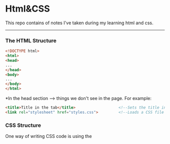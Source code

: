 <h1>Html&CSS</h1>
This repo contains of notes I've taken during my learning html and css.
<hr>
<h3>The HTML Structure</h3>

```html
<!DOCTYPE html>
<html>
<head>
...
</head>
<body>
...
</body>
</html>
```
*In the head section --> things we don't see in the page. For example:
```html
<title>Title in the tab</title>                   <!--Sets the title in the tabs-->
<link rel="stylesheet" href="styles.css">         <!--Loads a CSS file to the page-->
```
<h3>CSS Structure</h3>
One way of writing CSS code is using the <style> HTML element.
<hr>
*Attributes modify how an HTML element behaves.


Creating links:  
```html
<a href="https://youtube.com" target="_blank">Link to YouTube</a>
```
*target="_blank" causes the link to be opened in a new tab.

Class attribute(lets us target specific elements with CSS):
```html
<button class="subscribe-button">SUBSCRIBE</button>
```
```css
.subscribe-button {
...
}
```
*Multiple elements can have the same class

*An element can have multiple classes, separated by space:
```html
<button class="youtube-button subscribe-button">SUBSCRIBE</button>
```

Buttons creating and styling:
```html
<button>Hello</button>     <!--Creates a button with the text "Hello" inside.-->
```
```css
<style>
button {
background-color: red;                               /*Sets the background color. Common values:
                                                                                ● Color name: red, white, black
                                                                                ● rgb value: rgb(0, 150, 255);
                                                                                ● Hex value: #0096FF*/

color: white;                                        /*Sets the text color. Takes the same values: color name, rgb, hex.*/
                                  
height: 36px;                                        /*Sets the height. Common values: ● Pixel value: 36px
                                                                                     ● Percentage: 50%*/

width: 105px;                                        /*Sets the width. Takes the same values as height.*/

border: none;                                        /*Removes the border.*/

border-radius: 2px;                                  /*Creates rounded corners.*/

cursor: pointer;                                     /*Changes the mouse/cursor when hovering over the element.*/

border-color: red;                                   /*Sets the border color.*/

border-style: solid;                                 /*Sets the border style. Common values: ● solid ● dotted ● dashed*/

border-width: 1px;                                   /*Sets the border width.*/
}

</style>
```
CSS Pseudo-Classes:
```css
.subscribe-button:hover {                       /*These styles only apply when hovering over an element with class="subscribe-button"*/
...
}
.subscribe-button:active {                      /*These styles only apply when clicking on an element with class="subscribe-button"*/
...
}
```
Intermediate CSS Properties:
```css
.subscribe-button {
opacity: 0.5;                                    /*Sets how see-through an element is: 0.5 = 50% see-through.*/
opacity: 0;                                      /*0 = complete see-through (invisible).*/
opacity: 1;                                      /*1 = not see-through (this is the default value).*/


transition: <property> <duration>;               /*Transition smoothly when changing styles (often used when hovering).*/

transition: background-color 1s;                 /*Transition background color over 1 second.*/
transition: color 0.15s;                         /*Transition text color over 0.15 seconds.*/

transition: <property1> <duration1>,             /*Transition multiple properties by separating them with a comma.*/
<property2> <duration2>,                          
...;

transition: background-color 0.15s,              /*Transition both background color and text color over 0.15 seconds.*/
color 0.15s;
                                
box-shadow: <h-position> <v-position> <blur> <color>;
box-shadow: 3px 4px 5px black;                   /*Creates a shadow that's 3px to the right of
                                                  the element, 4px to the bottom, with 5px of
                                                  blur, and color of black.*/

box-shadow: 3px 4px 0 rgba(0, 0, 0, 0.15);       /*Creates a shadow that's 3px to the right,
                                                  4px to the bottom, with no blur,
                                                  and a very faint black color.*/
}
```
<h3>CSS Box Model</h3>

1. Margin = space on the outside 

2. Padding = space on the inside 

3. Border

```css
.join-button {

margin-right: 10px;                             /*Add 10px of space on the outside of the element.*/
margin-left: 10px;
margin-top: 10px;
margin-bottom: 10px;                            /*Normal margin pushes things away from an element.*/
margin-right: -20px;                            /*Negative margin pulls things towards an element like this*/

margin: 10px;                                   /*Shorthand for adding 10px of margin on all sides.*/
margin: 10px 20px;                              /*Add 10px of margin top & bottom and 20px left & right*/
margin: <top> <left & right> <bottom>;
margin: <top> <right> <bottom> <left>;

padding-right: 10px;                            /*Add 10px of space on the inside of the element.*/
padding-left: 10px;
padding-top: 10px;
padding-bottom: 10px;
padding-right: -20px;                           /*Negative padding has no effect.*/

padding: 10px;                                  /*Shorthand for adding 10px of padding on all sides.*/
padding: 10px 20px;                             /*Add 10px of padding top & bottom and 20px left & right*/
padding: <top> <left & right> <bottom>;
padding: <top> <right> <bottom> <left>;

border-width: 1px;                              /*Sets the border width.*/
border-style: solid;                            /*Sets the border style (to a solid color).*/
border-color: red;                              /*Sets the border color.*/
border: <width> <style> <color>;                /*Shorthand for the 3 properties above.*/
border: 1px solid red;
}
```
Text(paragraph) creating and styling:
```html
<p>paragraph of text</p>   <!--Creates a paragraph of text.-->
```
```css
.title {
font-family: Arial;                              /*Change the font.*/
font-family: Roboto, Verdana, Arial;             /*A font-stack: if Roboto is not available, it will
                                                  fall back to Verdana. If Verdana is not
                                                  available it will fall back to Arial.*/
font-size: 30px;                                 /*Change text size.*/
font-weight: bold;                               /*Change text thickness.*/
font-weight: 700;                                /*Another way to specify font-weight. We can use: 100, 200,
                                                  300, ..., 900. bold = 700, regular = 400, semibold = 500*/

font-style: italic;
text-align: center;                              /*Other values we can use: left, right, justified*/
line-height: 24px;                               /*Adjust space between lines of text.*/
text-decoration: underline;                      /*Underlines the text.*/
text-decoration: none;                           /*Removes underline.*/
}
```
Text Elements (also called Inline Elements):

Text elements (strong, u, span, a) appear within a line of text. (Useful if we want to style only a part of the text.)
```html
<p>This is a <strong>text element</strong></p>
```
*We can style text elements using a class: (using span)
```html
<p>This is a <span class="shop-link">text element</span></p>
```
```css
.shop-link {
text-decoration: underline;
}
```
*Paragraph element by default have margin-top and margin-bottom. A common practice is to:
1. Reset the default margins.
```css
p {
margin-top: 0;
margin-bottom: 0;
}
```
2. Then apply more precise margins.
```css
.title {
margin-bottom: 16px;
}
```

Image creating and styling:
```html
<img src="image.png">   <!--Loads an image "image.png" beside the HTML file.-->
```
```css
.image {
width: 300px;                             /*Resizes the image to a width of 300px. Height will also
                                           resize to keep the image's dimensions.*/
height: 300px;                            /*If both width and height are set, the image may stretch.*/

object-fit: cover;                        /*Enlarges the image to cover the entire width * height area
                                           without stretching or distorting.*/
object-fit: contain;                      /*Shrinks the image so that it's contained in the width * height area.*/

object-position: left;                    /*Determines where the image is positioned in the width *height area.*/
object-position: right;
object-position: top;
object-position: bottom;
}
```

Inputs:
```html
<input type="text" placeholder="Search">       <!--Creates a text box and adds a placeholder (a label) to the text box.-->
<input type="checkbox">                        <!--Creates a checkbox.-->
```
```css
.search-bar {
font-size: 30px;                               /*Changes the font-size when typing into the text box.*/
}
.search-bar::placeholder { 
font-size: 30px;                               /*Changes the font-size of the placeholder.*/
}
```

CSS Display Property:
```css
.element {
display: block;                               /*Element will take up the entire line in its container.*/
display: inline-block;                        /*Element will only take up as much space as needed.*/
vertical-align: middle;                       /*Determines vertical alignment of inline-block elements.*/
display: inline;                              /*Element will appear within a line of text (a text element).*/
}
```

'div' element:
*'div' is a container. We generally put other elements (including other divs) inside. 'div's allow us to group elements together and create
more complex layouts.
```html
<div class="container">
  <p>Name</p>
  <input type="text">
</div>
<div class="container">
  <p>Quantity</p>
  <div>
    <button>1</button>
    <button>2</button>
  </div>
  <button>Submit</button>
</div>
```
```css
.container {
display: inline-block;
width: 200px;
}
```
Nested Layouts Technique:
There are 2 types of layouts:
1. Vertical Layout(=)
2. Horizontal Layout(||)

To Create the Vertical Layouts -->  

● Use 'div's with display: block (most common)                 

● Use flexbox with flex-direction: column                     

● Use CSS grid with 1 column

To Create the Horizontal Layouts --> 

● Use 'div's with display: inline-block (not recommended)     

● Use flexbox with flex-direction: row                        

● Use CSS grid with multiple columns

Inline CSS Styles:
Another way of writing css, using the style="..." attribute:
```html
<div style="
background-color: red;
color: white;
">
...
</div>
```
CSS Grid:
```css
.grid {
display: grid;                                 /*Turns an element into a grid container.*/
grid-template-columns: 100px 100px;            /*Sets how many columns are in the grid and how wide the columns are.*/
column-gap: 20px;                              /*Sets space between the columns.*/
row-gap: 40px;                                 /*Sets space between the rows.*/
}

.grid {
display: grid;
grid-template-columns: 100px 1fr;              /*1fr = the column will take up the remaining
                                                amount of space in the grid container.*/

grid-template-columns: 1fr 1fr;                /*The columns will take up an equal amount of the
                                                remaining space (since they're both 1fr).*/

grid-template-columns: 1fr 2fr;                /*The number in front of fr = relatively how much space the column gets.
                                                Here, the 2nd column gets twice the amount of space as the 1st.*/

justify-content: center;                       /*Aligns the columns horizontally in the center.*/
justify-content: space-between;                /*Spread out the columns evenly horizontally.*/

align-items: center;                           /*Aligns the columns vertically in the center.*/
}
```

Flexbox:
```css
.flexbox {
display: flex;                               /*Turns an element into a flexbox container.*/
flex-direction: row;                         /*Lays out elements horizontally inside the flexbox. Usually we don't need to
                                              specify flex-direction: row; because it is the default value.*/

justify-content: center;                     /*Centers the elements in the flexbox horizontally.*/
justify-content: space-between;              /*Spreads out the elements in the flexbox evenly across the horizontal space.*/

align-items: center;                         /*Centers the elements in the flexbox vertically.*/
align-items: space-between;                  /*Spreads out elements evenly in the vertical space.*/
} 
 
.element-inside-flexbox { 
width: 100px;                                /*Sets the width of the flexbox element to 100px.*/
flex: 1;                                     /*Take up the remaining amount of space. The value 1 determines relatively how much space.*/
flex-shrink: 0;                              /* *Don't shrink the element when resizing. Allow the element to shrink down when resizing.*/
width: 0;
}
```

```html
<div style="                                      
display: flex;                                     
flex-direction: row;                               
">
<!--Creates a flexbox where elements are placed horizontally (flex-direction: row; is the default so it's not mandatory to have that in the CSS)-->

<p style="width: 100px;">Flexbox element 1</p>      <!--This element has a width of 100px.-->

<p style="flex: 1;">Flexbox element 2</p>           <!--This element takes up 1/3 of the remaining space.-->

<p style="flex: 2;">Flexbox element 2</p>           <!--This element takes up 2/3 of the remaining space.-->
</div>
```
```css
.flexbox {
display: flex;                                   /*Lays out elements vertically inside the flexbox. */
flex-direction: column;                          /*Also, justify-content and align-items are reversed.*/
 
justify-content: center;                         /*Centers elements vertically inside the flexbox.*/
justify-content: space-between;                  /*Spreads out elements evenly in the vertical space.*/

align-items: center;                             /*Centers elements horizontally.*/
align-items: space-between;                      /*Spreads out elements evenly horizontally.*/
}   
```


CSS Position:

● Create elements that stick to the page while scrolling.

● Create elements that appear on top of other elements.

Position fixed:

```css
.element {
position: static;         /*This is the default value that every element starts with.*/
}
```

```css
.fixed {
position: fixed;                    /*Positions the element in the browser window (sticks to the page while scrolling).*/

top: 0;                             /*Places the element 0px from the top of the browser window.*/
bottom: 10px;                       /*10px from the bottom of the browser window.*/
left: 50px;                         /*50px from the left of the browser window.*/
right: 100px;                       /*100px from the right of the browser window.*/

top: -5px;                          /*Using negative pixels places the element beyond the top edge.*/

width: 100px;                       /*Sets the element's width to 100px.*/
height: 100px;                      /*Sets the element's height to 100px.*/
}

```
*If you set opposite directions (top/bottom or left/right), the element will stretch.

* When using width/height the element will not resize with
the page.
* When using top/bottom/left/right the element will resize
with the page.

Position Absolute:
```css
.absolute {
position: absolute;                           /*Positions the element on the page (it will scroll with the page and
                                                will not stick when scrolling).*/
top: 0;                                       /*Places the element 0px from the top of the page.*/
bottom: 10px;                                 /*10px from the bottom of the page.*/
left: 50px;                                   /*50px from the left of the page.*/
right: 100px;                                 /*100px from the right of the page.*/
width: 100px;                                 /*Sets the element's width to 100px.*/
height: 100px;                                /*Sets the element's height to 100px.*/
}
```
Position Absolute Inside Position Fixed:

● When a position: absolute element is inside a position: fixed element, it will be
positioned relative to the fixed element.

● This rule also applies to any position value that is not position: static.

● This lets us place elements in the corners of other elements. For example, a "Close"
button in the top-right corner

```html
<div style="
position: fixed;
width: 100px;
">
<button style="
position: absolute;                      
top: 0;
right: 0;
">
X
</button>
</div>
```
*The position absolute element will be placed in the top-right of the position fixed element.

Position Relative:
```css
.relative {
position: relative;                       /*The element will appear normally (as if it's position: static).
                                            We can then push it around with top/bottom/left/right.*/
top: 10px;                                /*Places the element 10px from the top of its original position(pushes it down by 10px).
                                            Unlike margin, it won't push the rest of the page down.*/
bottom: 10px;                             /*Places the element 10px from the bottom of its original position (pushes it up by 10px).*/

left: 50px;                               /*Places the element 50px from the left of its original position.*/
right: 100px;                             /*Places the element 100px from the right of its original position.*/
width: 100px;                             /*Sets the element's width to 100px.*/
height: 100px;                            /*Sets the element's height to 100px.*/
}
```

Position Absolute Inside Position Relative:

● When a position: absolute element is inside a position: relative element, it will
be positioned relative to the relative element.

● Useful if we want to display an element normally (using position: relative), but still
be able to place other elements in the corner (using position: absolute).

```html
<div style="
position: relative;
width: 100px;
">
<button style="
position: absolute;                 
top: 0;
right: 0;
">
3
</button>
</div>
```
*The position absolute element will be placed in the top-right of the position relative element


z-index:  Determines which elements appear in front and behind:

● Elements with a higher z-index appear in front of elements with a lower z-index. The
default z-index is 0.

● Elements with position: static; always appear at the back. z-index has no effect.

● If the z-index is equal or both elements are position: static, the element that was
written later in the code will appear in front.
```css
.fixed {
position: fixed;                        /*This element will appear in front of the position: absolute;
                                         element because it has a higher z-index.*/
z-index: 2;
}
.absolute {
position: absolute;
z-index: 1;
}
.static {
position: static;                      /*This element will appear at the back since it's                                                 position static.*/
}
```

Responsive Design:

Responsive design = making the website look good on any screen size.
```css
@media ( max-width : 750px ) {
  .element {
    width : 350px ;                                 
  }
}
/*Only apply the CSS code below when screen width is between 0px - 750px.*/

@media ( min-width : 750.02px ) and ( max-width : 1000px ) {
  .element {
    width : 450px ;
  }
}
/*Only apply this CSS code when screen width is between 750px - 1000px.*/

@media ( min-width : 1000.02px ) {
  .element {
    width : 600px ;
  }
}
/*Only apply this CSS code when the screen width is over 1000px.*/
```

Advanced CSS Selectors:
```css
/*With Comma*/
.class1 , .class2 { ... }             /*Target multiple classes at the same time.*/
.class1 , p { ... }                   /*Target a class and all <p> s at the same time.*/

/*With Space*/
.class1 img { ... }                   /*Target img's that are inside elements with
                                      class = "class1"*/                       
.class2 .tooltip { ... }              /*Target  .tooltip inside elements with class = "class2"*/

.class2:hover .tooltip { ... }        /*Target .tooltip only when hovering over elements with                                          class = "class2"*/
```
Inheritance:

A text property set on the outer element will be passed down into inner elements:
```html
<div style = "color: red;" >
  <p> Paragraph </p>
</div>
>!--This paragraph will have red text.-->
```
*For global text styles (styles we want on the entire page), we can set them on the body

CSS Specificity Rules:
1. Inline CSS has higher priority than .class selectors.
2. .class selectors have higher priority than element name selectors ( p ).
3. Element name selectors ( p ) have higher priority than inheritance (from body ).
4. If 2 selectors have the same priority, the one that is written later wins.



Semantic Elements:

Elements that work the same way as div . However, they also give the HTML meaning when
screen readers, search engines, or other devices read the website.
Common semantic elements include:  <i><b>header</b></i> , <i><b>nav</b></i>, <i><b>main</b></i> , <i><b>section</b></i> , etc.


Other CSS Properties:

```css
.tooltip {
  pointer-events : none ;        /*Disables all interactions with the mouse (clicks, hovers) */
  white-space : nowrap ;       /*Prevents the text inside the element from wrapping to
                              multiple lines.*/
}
```

